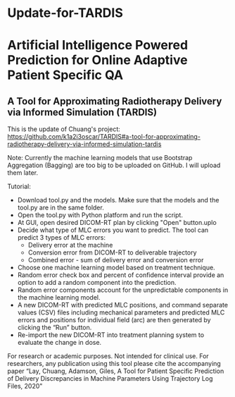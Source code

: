 # Update-for-TARDIS
# Artificial Intelligence Powered Prediction for Online Adaptive Patient Specific QA # 

## A Tool for Approximating Radiotherapy Delivery via Informed Simulation (TARDIS) ##
This is the update of Chuang's project: https://github.com/k1a2i3oscar/TARDIS#a-tool-for-approximating-radiotherapy-delivery-via-informed-simulation-tardis

Note: Currently the machine learning models that use Bootstrap Aggregation (Bagging) are too big to be uploaded on GitHub. I will upload them later.

Tutorial:

* Download tool.py and the models. Make sure that the models and the tool.py are in the same folder. 
* Open the tool.py with Python platform and run the script. 
* At GUI, open desired DICOM-RT plan by clicking "Open" button.uplo 
* Decide what type of MLC errors you want to predict. The tool can predict 3 types of MLC errors:
  * Delivery error at the machine
  * Conversion error from DICOM-RT to deliverable trajectory
  * Combined error - sum of delivery error and conversion error 
* Choose one machine learning model based on treatment technique. 
* Random error check box and percent of confidence interval provide an option to add a random component into the prediction. 
* Random error components account for the unpredictable components in the machine learning model. 
* A new DICOM-RT with predicted MLC positions, and command separate values (CSV) files including mechanical parameters and predicted MLC errors and positions for individual field (arc) are then generated by clicking the “Run” button. 
* Re-import the new DICOM-RT into treatment planning system to evaluate the change in dose. 

For research or academic purposes. Not intended for clinical use. 
For researchers, any publication using this tool please cite the accompanying paper 
“Lay, Chuang, Adamson, Giles, A Tool for Patient Specific Prediction of Delivery Discrepancies in Machine Parameters Using Trajectory Log Files, 2020"
